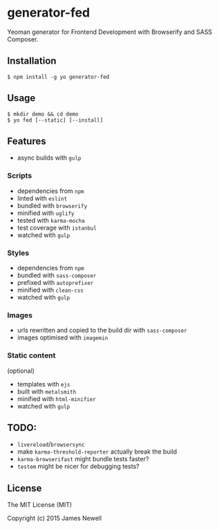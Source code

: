 # generator-fed

Yeoman generator for Frontend Development with Browserify and SASS Composer.

## Installation

    $ npm install -g yo generator-fed

## Usage

    $ mkdir demo && cd demo
    $ yo fed [--static] [--install]

## Features
- async builds with `gulp`

### Scripts
- dependencies from `npm`
- linted with `eslint`
- bundled with `browserify`
- minified with `uglify`
- tested with `karma-mocha`
- test coverage with `istanbul`
- watched with `gulp`

### Styles
- dependencies from `npm`
- bundled with `sass-composer`
- prefixed with `autoprefixer`
- minified with `clean-css`
- watched with `gulp`

### Images
- urls rewritten and copied to the build dir with `sass-composer`
- images optimised with `imagemin`

### Static content
(optional)

- templates with `ejs`
- built with `metalsmith`
- minified with `html-minifier`
- watched with `gulp`

## TODO:
- `livereload`/`browsersync`
- make `karma-threshold-reporter` actually break the build
- `karma-browserifast` might bundle tests faster?
- `testem` might be nicer for debugging tests?

## License

The MIT License (MIT)

Copyright (c) 2015 James Newell